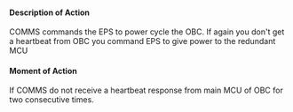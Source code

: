 #### Description of Action
COMMS commands the EPS to power cycle the OBC. If again you don't get a heartbeat from OBC you command EPS to give power to the redundant MCU 
#### Moment of Action
If COMMS do not receive a heartbeat response from main MCU of OBC for two consecutive times.


